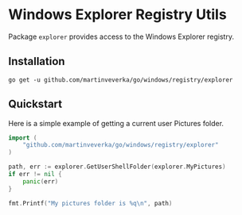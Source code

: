 # Windows Explorer Registry Utils

Package `explorer` provides access to the Windows Explorer registry.

## Installation

```shell
go get -u github.com/martinveverka/go/windows/registry/explorer
```

## Quickstart

Here is a simple example of getting a current user Pictures folder.

```go
import (
	"github.com/martinveverka/go/windows/registry/explorer"
)

path, err := explorer.GetUserShellFolder(explorer.MyPictures)
if err != nil {
	panic(err)
}

fmt.Printf("My pictures folder is %q\n", path)
```
